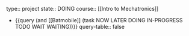 type:: project
state:: DOING
course:: [[Intro to Mechatronics]]

- {{query (and [[Batmobile]] (task NOW LATER DOING IN-PROGRESS TODO WAIT WAITING))}}
  query-table:: false